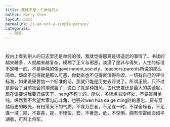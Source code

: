 ```yaml
---
title: 我就不是一个单纯的人
author: Harry Chen
layout: post
permalink: /i-am-not-a-simple-person/
categories:
  - 随笔
---
```

# 

校内上看到别人的日志里还是单纯的很，我就觉得那真是很遥远的事情了。书读的越来越多，人就越来越复杂，模糊了正义与邪恶，淡漠了是非与得失，人生的标准不是唯一的，不是单纯的像government,society，teachers,parents所说的那么简单。颓废不见得就是那么可恶，你勤奋也不见得就值得称颂，一切有自己的评价标准，如果说硬要加一个标准的话，那就只能是历史去评说了。所谓正统，只不过是迎合了当前社会的潮流罢了，说白了就是种跟风，古代忠君还是最大的美德呢，现在谁要说我要君临天下，neng不死丫的。所以，多读点书没坏处，不要盲目单纯，纵然我不希望大家勾心斗角，也强过wen hua da ge ming时的愚忠。要有穿越历史的眼光，有扫荡天下的气质，不谋万世者，不足谋一时，不谋全局者，不足谋一域；顺，不妄喜，逆，不惶馁，安，不奢逸，危，不惊惧，胸有惊雷而面如平湖者，可拜上将军。